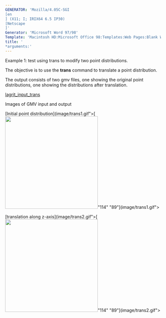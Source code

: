 ```yaml
---
GENERATOR: 'Mozilla/4.05C-SGI 
[en
] (X11; I; IRIX64 6.5 IP30) 
[Netscape
]'
Generator: 'Microsoft Word 97/98'
Template: 'Macintosh HD:Microsoft Office 98:Templates:Web Pages:Blank Web Page'
title: '
*arguments:'
---
```


Example 1: test using trans to modify two point distributions.


 The objective is to use the **trans** command to translate a point
 distribution.

 The output consists of two gmv files, one showing the original point
 distributions, one showing the distributions after translation.

 [lagrit\_input\_trans](../lagrit_input_trans)

Images of GMV input and output

[Initial point
distribution](image/trans1.gif">[<img height="300" width="300" src="/assets/images/trans1_tn.gif">"114"
"89"](image/trans1.gif">

[translation along
z-axis](image/trans2.gif">[<img height="300" width="300" src="/assets/images/trans2_tn.gif">"114"
"89"](image/trans2.gif">
